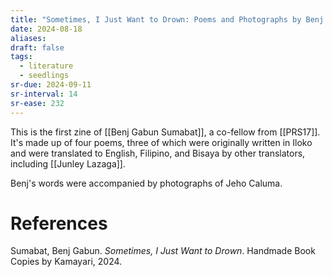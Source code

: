 ```yaml
---
title: "Sometimes, I Just Want to Drown: Poems and Photographs by Benj Gabun Sumabat"
date: 2024-08-18
aliases: 
draft: false
tags:
  - literature
  - seedlings
sr-due: 2024-09-11
sr-interval: 14
sr-ease: 232
---
```

This is the first zine of [[Benj Gabun Sumabat]], a co-fellow from [[PRS17]]. It's made up of four poems, three of which were originally written in Iloko and were translated to English, Filipino, and Bisaya by other translators, including [[Junley Lazaga]].

Benj's words were accompanied by photographs of Jeho Caluma.

# References

Sumabat, Benj Gabun. _Sometimes, I Just Want to Drown_. Handmade Book Copies by Kamayari, 2024.